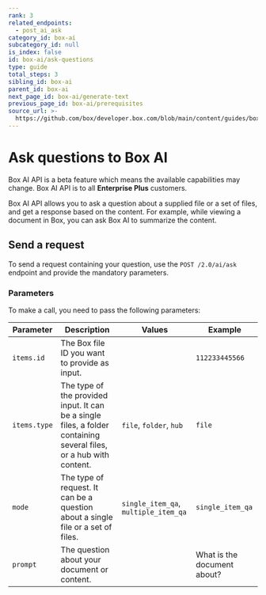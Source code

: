 ```yaml
---
rank: 3
related_endpoints:
  - post_ai_ask
category_id: box-ai
subcategory_id: null
is_index: false
id: box-ai/ask-questions
type: guide
total_steps: 3
sibling_id: box-ai
parent_id: box-ai
next_page_id: box-ai/generate-text
previous_page_id: box-ai/prerequisites
source_url: >-
  https://github.com/box/developer.box.com/blob/main/content/guides/box-ai/ask-questions.md
---
```

# Ask questions to Box AI

<Message type="notice">

Box AI API is a beta feature which means the
available capabilities may change.
Box AI API is to all **Enterprise Plus** customers.

</Message>

Box AI API allows you to
ask a question about a supplied file or
a set of files, and get a response based on
the content.
For example, while viewing a document in Box,
you can ask Box AI to summarize the content.

## Send a request

To send a request containing your question,
use the `POST /2.0/ai/ask` endpoint and
provide the mandatory parameters.

<Samples id='post_ai_ask' >

</Samples>

### Parameters

<!-- markdownlint-disable line-length -->

To make a call, you need to pass the following parameters:

| Parameter    | Description                                                                                             | Values                               | Example                     |
| ------------ | ------------------------------------------------------------------------------------------------------- | ------------------------------------ | --------------------------- |
| `items.id`   | The Box file ID you want to provide as input. |                                      | `112233445566`              |
| `items.type` | The type of the provided input.            It can be a single files, a folder containing several files, or a hub with content.                                                              | `file`, `folder`, `hub`              | `file`                      |
| `mode`       | The type of request. It can be a question about a single file or a set of files.                        | `single_item_qa`, `multiple_item_qa` | `single_item_qa`            |
| `prompt`     | The question about your document or content.                                                            |                                      | What is the document about? |

<!-- markdownlint-enable line-length -->